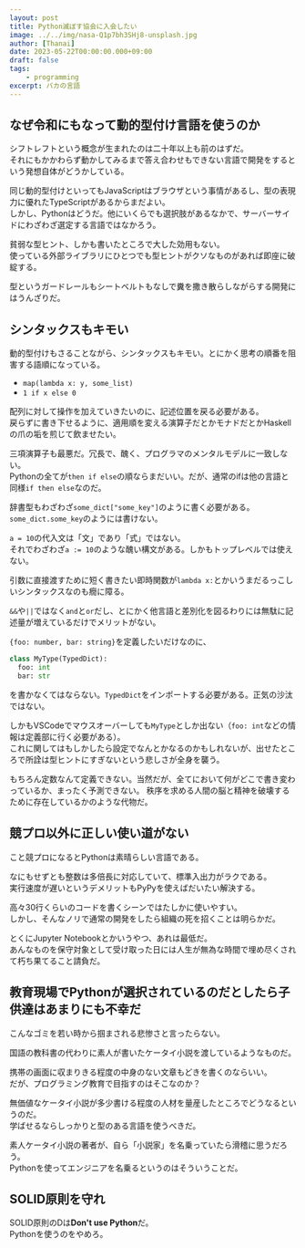 ```yaml
---
layout: post
title: Python滅ぼす協会に入会したい
image: ../../img/nasa-Q1p7bh3SHj8-unsplash.jpg
author: [Thanai]
date: 2023-05-22T00:00:00.000+09:00
draft: false
tags:
    - programming
excerpt: バカの言語
---
```


## なぜ令和にもなって動的型付け言語を使うのか

シフトレフトという概念が生まれたのは二十年以上も前のはずだ。  
それにもかかわらず動かしてみるまで答え合わせもできない言語で開発をするという発想自体がどうかしている。

同じ動的型付けといってもJavaScriptはブラウザという事情があるし、型の表現力に優れたTypeScriptがあるからまだよい。  
しかし、Pythonはどうだ。他にいくらでも選択肢があるなかで、サーバーサイドにわざわざ選定する言語ではなかろう。

貧弱な型ヒント、しかも書いたところで大した効用もない。  
使っている外部ライブラリにひとつでも型ヒントがクソなものがあれば即座に破綻する。

型というガードレールもシートベルトもなしで糞を撒き散らしながらする開発にはうんざりだ。

## シンタックスもキモい

動的型付けもさることながら、シンタックスもキモい。とにかく思考の順番を阻害する語順になっている。

-   `map(lambda x: y, some_list)`
-   `1 if x else 0`

配列に対して操作を加えていきたいのに、記述位置を戻る必要がある。  
戻らずに書き下せるように、適用順を変える演算子だとかモナドだとかHaskellの爪の垢を煎じて飲ませたい。

三項演算子も最悪だ。冗長で、醜く、プログラマのメンタルモデルに一致しない。  
Pythonの全てが`then if else`の順ならまだいい。だが、通常のifは他の言語と同様`if then else`なのだ。

辞書型もわざわざ`some_dict["some_key"]`のように書く必要がある。`some_dict.some_key`のようには書けない。

`a = 10`の代入文は「文」であり「式」ではない。  
それでわざわざ`a := 10`のような醜い構文がある。しかもトップレベルでは使えない。

引数に直接渡すために短く書きたい即時関数が`lambda x:`とかいうまだるっこしいシンタックスなのも癇に障る。

`&&`や`||`ではなく`and`と`or`だし、とにかく他言語と差別化を図るわりには無駄に記述量が増えているだけでメリットがない。

`{foo: number, bar: string}`を定義したいだけなのに、

```py
class MyType(TypedDict):
  foo: int
  bar: str
```

を書かなくてはならない。`TypedDict`をインポートする必要がある。正気の沙汰ではない。

しかもVSCodeでマウスオーバーしても`MyType`としか出ない（`foo: int`などの情報は定義部に行く必要がある）。  
これに関してはもしかしたら設定でなんとかなるのかもしれないが、出せたところで所詮は型ヒントにすぎないという悲しさが全身を襲う。

もちろん定数なんて定義できない。当然だが、全てにおいて何がどこで書き変わっているか、まったく予測できない。
秩序を求める人間の脳と精神を破壊するために存在しているかのような代物だ。

## 競プロ以外に正しい使い道がない

こと競プロになるとPythonは素晴らしい言語である。

なにもせずとも整数は多倍長に対応していて、標準入出力がラクである。  
実行速度が遅いというデメリットもPyPyを使えばだいたい解決する。

高々30行くらいのコードを書くシーンではたしかに使いやすい。  
しかし、そんなノリで通常の開発をしたら組織の死を招くことは明らかだ。

とくにJupyter Notebookとかいうやつ、あれは最低だ。  
あんなものを保守対象として受け取った日には人生が無為な時間で埋め尽くされて朽ち果てること請負だ。

## 教育現場でPythonが選択されているのだとしたら子供達はあまりにも不幸だ

こんなゴミを若い時から掴まされる悲惨さと言ったらない。

国語の教科書の代わりに素人が書いたケータイ小説を渡しているようなものだ。

携帯の画面に収まりきる程度の中身のない文章もどきを書くのならいい。  
だが、プログラミング教育で目指すのはそこなのか？

無価値なケータイ小説が多少書ける程度の人材を量産したところでどうなるというのだ。  
学ばせるならしっかりと型のある言語を使うべきだ。

素人ケータイ小説の著者が、自ら「小説家」を名乗っていたら滑稽に思うだろう。  
Pythonを使ってエンジニアを名乗るというのはそういうことだ。

## SOLID原則を守れ

SOLID原則のDは**Don't use Python**だ。  
Pythonを使うのをやめろ。
